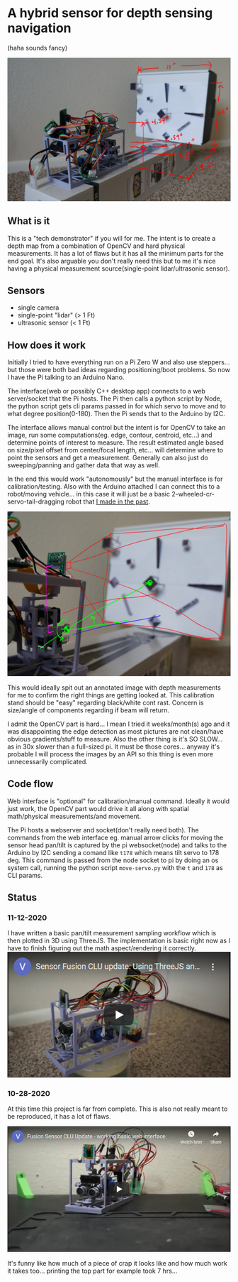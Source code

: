 # A hybrid sensor for depth sensing navigation
(haha sounds fancy)

![the previous setup with steppers no Arduino yet](repo-images/old-image.PNG)

## What is it
This is a "tech demonstrator" if you will for me. The intent is to create a depth map from a combination of OpenCV and hard physical measurements. It has a lot of flaws but it has all the minimum parts for the end goal. It's also arguable you don't really need this but to me it's nice having a physical measurement source(single-point lidar/ultrasonic sensor).

## Sensors
* single camera
* single-point "lidar" (> 1 Ft)
* ultrasonic sensor (< 1 Ft)

## How does it work
Initially I tried to have everything run on a Pi Zero W and also use steppers... but those were both bad ideas regarding positioning/boot problems. So now I have the Pi talking to an Arduino Nano.

The interface(web or possibly C++ desktop app) connects to a web server/socket that the Pi hosts. The Pi then calls a python script by Node, the python script gets cli params passed in for which servo to move and to what degree position(0-180). Then the Pi sends that to the Arduino by I2C.

The interface allows manual control but the intent is for OpenCV to take an image, run some computations(eg. edge, contour, centroid, etc...) and determine points of interest to measure. The result estimated angle based on size/pixel offset from center/focal length, etc... will determine where to point the sensors and get a measurement. Generally can also just do sweeping/panning and gather data that way as well.

In the end this would work "autonomously" but the manual interface is for calibration/testing. Also with the Arduino attached I can connect this to a robot/moving vehicle... in this case it will just be a basic 2-wheeled-cr-servo-tail-dragging robot that [I made in the past](https://github.com/jdc-cunningham/noob-robotics/tree/master/taildragger-ultrasound-mapping#other-materials).

![calibration stand](repo-images/calibration-stand.PNG)

This would ideally spit out an annotated image with depth measurements for me to confirm the right things are getting looked at. This calibration stand should be "easy" regarding black/white cont rast. Concern is size/angle of components regarding if beam will return.

I admit the OpenCV part is hard... I mean I tried it weeks/month(s) ago and it was disappointing the edge detection as most pictures are not clean/have obvious gradients/stuff to measure. Also the other thing is it's SO SLOW... as in 30x slower than a full-sized pi. It must be those cores... anyway it's probable I will process the images by an API so this thing is even more unnecessarily complicated.

## Code flow
Web interface is "optional" for calibration/manual command. Ideally it would just work, the OpenCV part would drive it all along with spatial math/physical measurements/and movement.

The Pi hosts a webserver and socket(don't really need both). The commands from the web interface eg. manual arrow clicks for moving the sensor head pan/tilt is captured by the pi websocket(node) and talks to the Arduino by I2C sending a comand like `t178` which means tilt servo to 178 deg. This command is passed from the node socket to pi by doing an os system call, running the python script `move-servo.py` with the `t` and `178` as CLI params.

## Status

### 11-12-2020
I have written a basic pan/tilt measurement sampling workflow which is then plotted in 3D using ThreeJS. The implementation is basic right now as I have to finish figuring out the math aspect/rendering it correctly.
[![youtube video of web interface to threejs](repo-images/yt2.PNG)](https://www.youtube.com/watch?v=VOdi__m6o3g)

### 10-28-2020
At this time this project is far from complete. This is also not really meant to be reproduced, it has a lot of flaws.

[![youtube video of web interface controlling pan tilt servos](repo-images/yt-thumb.PNG)](https://www.youtube.com/watch?v=_qi6G4832OI)

It's funny like how much of a piece of crap it looks like and how much work it takes too... printing the top part for example took 7 hrs...